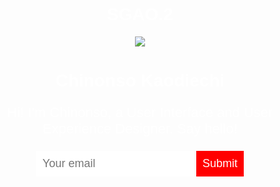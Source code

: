 # SGAO.2
<!DOCTYPE html>
<head>
  	<title>Chinonso Kaodiechi</title>
  <style>
    body {
      	text-align: center;
     	background: url(“http://www.Chinonso.com”);
		background-position: center; 
		background-size: cover;
      	color: white;
      	font-family: helvetica;
	p{
		font-size: 22px;
	}
	input{
		border: 0;
		padding: 10px;
		font-size: 18px;
	}
	input[type="submit"]{
		background: red;
		color: white;
	}
    }
  </style>
<body>
  	<img src="picture/passport.jpg">
	<h1>Chinonso Kaodiechi</h1>
 	 <p>Hi! I'm Chinonso, a User Interface and User Experience Designer. Say hello!</p>
 	 <input type="email" placeholder="Your email">
  	<input type="submit">
</body>

